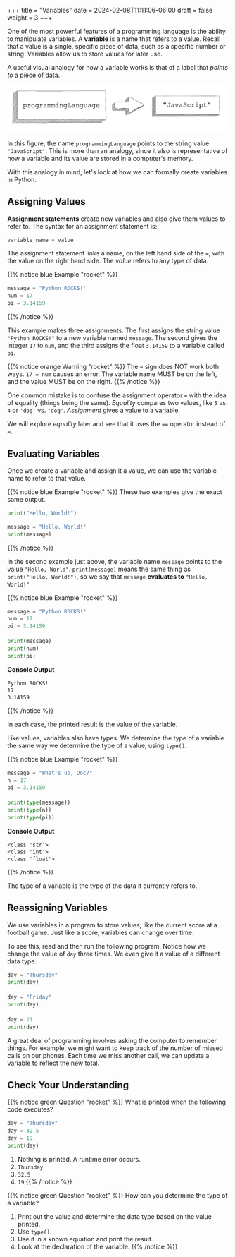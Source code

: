 +++
title = "Variables"
date = 2024-02-08T11:11:06-06:00
draft = false
weight = 3
+++

One of the most powerful features of a programming language is the ability to manipulate variables.
A **variable** is a name that refers to a value.
Recall that a value is a single, specific piece of data, such as a specific number or string.
Variables allow us to store values for later use.

A useful visual analogy for how a variable works is that of a label that *points to* a piece of data. 

![A label, programmingLanguages, pointing to string value "JavaScript"](pictures/variable.png?classes=border)

In this figure, the name `programmingLanguage` points to the string value `"JavaScript"`. 
This is more than an analogy, since it also is representative of how a variable and its value are stored in a computer's memory.

With this analogy in mind, let's look at how we can formally create variables in Python.

## Assigning Values

**Assignment statements** create new variables and also give them values to
refer to. The syntax for an assignment statement is:

```python
variable_name = value
```

The assignment statement links a name, on the left hand side of the `=`, with
the value on the right hand side. The *value* refers to any type of data.

{{% notice blue Example "rocket" %}}
```python
message = "Python ROCKS!"
num = 17
pi = 3.14159
```
{{% /notice %}}

This example makes three assignments. The first assigns the string value
`"Python ROCKS!"` to a new variable named `message`. The second gives the
integer `17` to `num`, and the third assigns the float `3.14159` to a
variable called `pi`.

{{% notice orange Warning "rocket" %}}
The `=` sign does NOT work both ways. `17 = num` causes an error. The
variable name MUST be on the left, and the value MUST be on the right.
{{% /notice %}}

One common mistake is to confuse the assignment operator `=` with the idea of
equality (things being the same). *Equality* compares two values, like `5`
vs. `4` or `'dog'` vs. `'dog'`. *Assignment* gives a value to a variable.

We will explore *equality* later and see that it uses the `==` operator
instead of `=`.

## Evaluating Variables

Once we create a variable and assign it a value, we can use the variable name to refer to that value.

{{% notice blue Example "rocket" %}}
These two examples give the exact same output.

```python
print("Hello, World!")
```

```python
message = "Hello, World!"
print(message)
```
{{% /notice %}}

In the second example just above, the variable name `message` points to the 
value `"Hello, World"`. `print(message)` means the same thing as `print("Hello, World!")`, so we
say that `message` **evaluates to** `"Hello, World!"`

{{% notice blue Example "rocket" %}}
```python
message = "Python ROCKS!"
num = 17
pi = 3.14159

print(message)
print(num)
print(pi)
```

**Console Output**

```console
Python ROCKS!
17
3.14159
```
{{% /notice %}}

In each case, the printed result is the value of the variable. 

Like values, variables also have types. We determine the type of a variable the same way we determine the type of a value, using `type()`.

{{% notice blue Example "rocket" %}}
```python
message = "What's up, Doc?"
n = 17
pi = 3.14159

print(type(message))
print(type(n))
print(type(pi))
```

**Console Output**

```console
<class 'str'>
<class 'int'>
<class 'float'>
```
{{% /notice %}}

The type of a variable is the type of the data it currently refers to.

## Reassigning Variables

We use variables in a program to store values, like the current score at
a football game. Just like a score, variables can change over time.

To see this, read and then run the following program. Notice how we change the
value of `day` three times. We even give it a value of a different data type.

```python
day = "Thursday"
print(day)

day = "Friday"
print(day)

day = 21
print(day)
```

A great deal of programming involves asking the computer to remember things.
For example, we might want to keep track of the number of missed calls on our
phones. Each time we miss another call, we can update a variable to reflect the
new total.

## Check Your Understanding

{{% notice green Question "rocket" %}}
What is printed when the following code executes?

```python
day = "Thursday"
day = 32.5
day = 19
print(day)
```

1. Nothing is printed. A runtime error occurs.
1. `Thursday`
1. `32.5`
1. `19`
{{% /notice %}}

{{% notice green Question "rocket" %}}
How can you determine the type of a variable?

1. Print out the value and determine the data type based on the value printed.
1. Use `type()`.
1. Use it in a known equation and print the result.
1. Look at the declaration of the variable. 
{{% /notice %}}